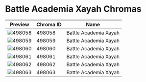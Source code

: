 # Battle Academia Xayah Chromas

| Preview | Chroma ID | Name |
|---------|-----------|------|
| ![498058](https://raw.communitydragon.org/latest/plugins/rcp-be-lol-game-data/global/default/v1/champion-chroma-images/498/498058.png) | 498058 | Battle Academia Xayah |
| ![498059](https://raw.communitydragon.org/latest/plugins/rcp-be-lol-game-data/global/default/v1/champion-chroma-images/498/498059.png) | 498059 | Battle Academia Xayah |
| ![498060](https://raw.communitydragon.org/latest/plugins/rcp-be-lol-game-data/global/default/v1/champion-chroma-images/498/498060.png) | 498060 | Battle Academia Xayah |
| ![498061](https://raw.communitydragon.org/latest/plugins/rcp-be-lol-game-data/global/default/v1/champion-chroma-images/498/498061.png) | 498061 | Battle Academia Xayah |
| ![498062](https://raw.communitydragon.org/latest/plugins/rcp-be-lol-game-data/global/default/v1/champion-chroma-images/498/498062.png) | 498062 | Battle Academia Xayah |
| ![498063](https://raw.communitydragon.org/latest/plugins/rcp-be-lol-game-data/global/default/v1/champion-chroma-images/498/498063.png) | 498063 | Battle Academia Xayah |